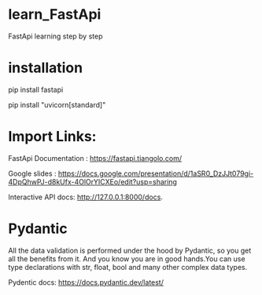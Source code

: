 # learn_FastApi
FastApi learning step by step


# installation
pip install fastapi

pip install "uvicorn[standard]"



# Import Links:
FastApi Documentation : https://fastapi.tiangolo.com/

Google slides : https://docs.google.com/presentation/d/1aSR0_DzJJt079gi-4DpQhwPJ-d8kUfx-4OlOrYICXEo/edit?usp=sharing

Interactive API docs:  http://127.0.0.1:8000/docs.


# Pydantic
All the data validation is performed under the hood by Pydantic, so you get all the benefits from it. And you know you are in good hands.You can use type declarations with str, float, bool and many other complex data types.

Pydentic docs: https://docs.pydantic.dev/latest/